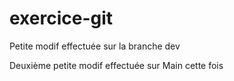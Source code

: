 # exercice-git

Petite modif effectuée sur la branche dev

Deuxième petite modif effectuée sur Main cette fois 